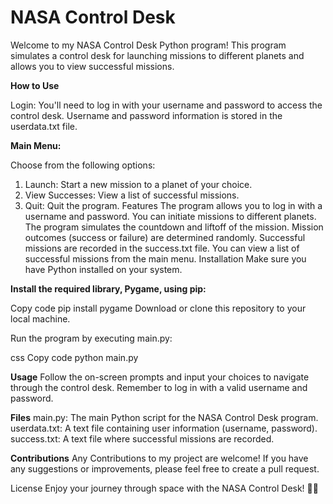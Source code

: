 # NASA Control Desk
Welcome to my NASA Control Desk Python program! This program simulates a control desk for launching missions to different planets and allows you to view successful missions.

**How to Use**

Login: You'll need to log in with your username and password to access the control desk. Username and password information is stored in the userdata.txt file.

**Main Menu:**

Choose from the following options:
1. Launch: Start a new mission to a planet of your choice.
2. View Successes: View a list of successful missions.
3. Quit: Quit the program.
Features
The program allows you to log in with a username and password.
You can initiate missions to different planets.
The program simulates the countdown and liftoff of the mission.
Mission outcomes (success or failure) are determined randomly.
Successful missions are recorded in the success.txt file.
You can view a list of successful missions from the main menu.
Installation
Make sure you have Python installed on your system.

**Install the required library, Pygame, using pip:**

Copy code
pip install pygame
Download or clone this repository to your local machine.

Run the program by executing main.py:

css
Copy code
python main.py

**Usage**
Follow the on-screen prompts and input your choices to navigate through the control desk.
Remember to log in with a valid username and password.

**Files**
main.py: The main Python script for the NASA Control Desk program.
userdata.txt: A text file containing user information (username, password).
success.txt: A text file where successful missions are recorded.

**Contributions**
Any Contributions to my project are welcome! If you have any suggestions or improvements, please feel free to create a pull request.

License
Enjoy your journey through space with the NASA Control Desk! 🚀🌌
